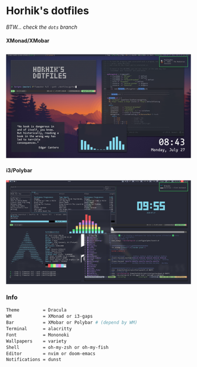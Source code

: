 # Horhik's dotfiles
*BTW... check the `dots` branch*
#### XMonad/XMobar 
![xmonad screenshot](https://raw.githubusercontent.com/Horhik/dotfiles/master/github/xmonad-xmobar.png)
---
#### i3/Polybar
![XMonad/XMobar  screenshot](https://raw.githubusercontent.com/Horhik/dotfiles/master/github/i3-polybar.png)
### Info
``` bash
Theme         = Dracula
WM            = XMonad or i3-gaps
Bar           = XMobar or Polybar # (depend by WM)
Terminal      = alacritty
Font          = Mononoki
Wallpapers    = variety
Shell         = oh-my-zsh or oh-my-fish
Editor        = nvim or doom-emacs
Notifications = dunst
```

